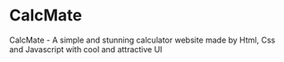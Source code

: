 # CalcMate
CalcMate - A simple and stunning calculator website made by Html, Css and Javascript with cool and attractive UI
